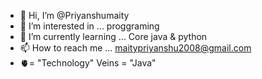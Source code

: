 - 👋 Hi, I’m @Priyanshumaity
- 👀 I’m interested in ... proggraming
- 🌱 I’m currently learning ... Core java & python
- 📫 How to reach me ... maitypriyanshu2008@gmail.com
- 🫀= "Technology" Veins = "Java" 

<!---
Priyanshumaity/Priyanshumaity is a ✨ special ✨ repository because its `README.md` (this file) appears on your GitHub profile.
You can click the Preview link to take a look at your changes.
--->
